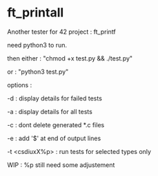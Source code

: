 # ft_printall
Another tester for 42 project : ft_printf

need python3 to run.

then either : "chmod +x test.py && ./test.py"

or : "python3 test.py"

options :

-d : display details for failed tests

-a : display details for all tests

-c : dont delete generated *.c files

-e : add '$' at end of output lines

-t <csdiuxX%p> : run tests for selected types only

WIP : %p still need some adjustement
